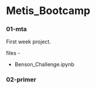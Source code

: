 # Metis_Bootcamp

### 01-mta
First week project. 

files - 
* Benson_Challenge.ipynb

### 02-primer
